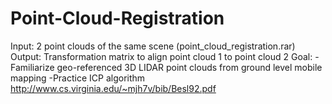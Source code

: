 # Point-Cloud-Registration
Input:  2 point clouds of the same scene (point_cloud_registration.rar)  Output:  Transformation matrix to align point cloud 1 to point cloud 2  Goal:  -Familiarize geo-referenced 3D LIDAR point clouds from ground level mobile mapping  -Practice ICP algorithm http://www.cs.virginia.edu/~mjh7v/bib/Besl92.pdf 
